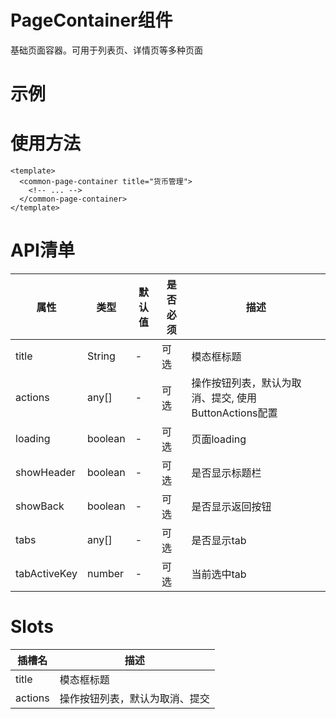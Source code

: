 # PageContainer组件
基础页面容器。可用于列表页、详情页等多种页面

# 示例
<demo src="./demos/demo.vue" />

# 使用方法

``` vue
<template>
  <common-page-container title="货币管理">
    <!-- ... -->
  </common-page-container>
</template>
```

# API清单

| 属性 | 类型 | 默认值 | 是否必须 | 描述 |
| --- | --- | --- | --- | --- |
| title | String | - | 可选 | 模态框标题 |
| actions | any[] | - | 可选 | 操作按钮列表，默认为取消、提交, 使用ButtonActions配置|
| loading | boolean | - | 可选 | 页面loading |
| showHeader | boolean | - | 可选 | 是否显示标题栏 |
| showBack | boolean | - | 可选 | 是否显示返回按钮 |
| tabs | any[] | - | 可选 | 是否显示tab |
| tabActiveKey | number | - | 可选 | 当前选中tab |

# Slots
| 插槽名 | 描述 |
| --- | --- |
| title | 模态框标题 |
| actions | 操作按钮列表，默认为取消、提交 |
